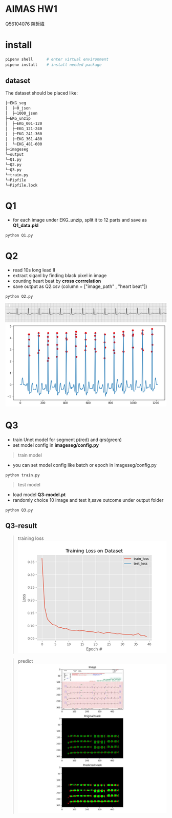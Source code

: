 # AIMAS HW1

Q56104076 陳哲緯

# install

```python
pipenv shell      # enter virtual environment
pipenv install    # install needed package
```

## dataset

The dataset should be placed like:

```
├─EKG_seg
│  ├─0_json
│  ├─1000_json
├─EKG_unzip
│  ├─EKG_001-120
│  ├─EKG_121-240
│  ├─EKG_241-360
│  ├─EKG_361-480
│  └─EKG_481-600
├─imageseg
└─output
└─Q1.py
└─Q2.py
└─Q3.py
└─train.py
└─Pipfile
└─Pipfile.lock
```

# Q1

- for each image under EKG_unzip, split it to 12 parts and save as **Q1_data.pkl**

```
python Q1.py
```

# Q2

- read 10s long lead II
- extract siganl by finding black pixel in image
- counting heart beat by **cross corrrelation**
- save output as Q2.csv (column = ["image_path" , "heart beat"])

```
python Q2.py
```

![](./demo_picture/Q2-longlead.jpg)
![](./demo_picture/Q2-peak.jpg)

# Q3

- train Unet model for segment p(red) and qrs(green)
- set model config in **imageseg/config.py**

> train model

- you can set model config like batch or epoch in imageseg/config.py

```
python train.py
```

> test model

- load model **Q3-model.pt**
- randomly choice 10 image and test it,save outcome under output folder

```
python Q3.py
```

## Q3-result

> training loss
> ![](./demo_picture/Q3-plot.png)

> predict
> ![](./demo_picture/Q3-demo.jpg)
